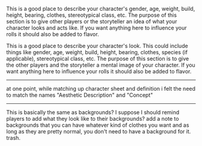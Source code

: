 
This is a good place to describe your character's gender, age, weight, build, height, bearing, clothes, stereotypical class, etc. The purpose of this section is to give other players or the storyteller an idea of what your character looks and acts like. If you want anything here to influence your rolls it should also be added to flavor.

This is a good place to describe your character's look. This could include things like gender, age, weight, build, height, bearing, clothes, species (if applicable), stereotypical class, etc. The purpose of this section is to give the other players and the storyteller a mental image of your character. If you want anything here to influence your rolls it should also be added to flavor.

---

at one point, while matching up character sheet and definition i felt the need to match the names "Aesthetic Description" and "Concept"

---

This is basically the same as backgrounds? I suppose I should remind players to add what they look like to their backgrounds? add a note to backgrounds that you can have whatever kind of clothes you want and as long as they are pretty normal, you don't need to have a background for it. trash.